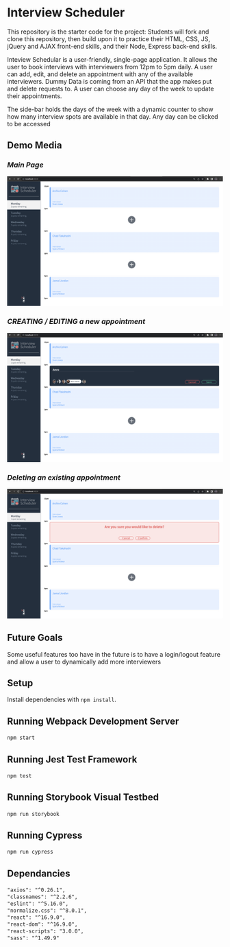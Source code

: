 # Interview Scheduler

This repository is the starter code for the project: Students will fork and clone this repository, then build upon it to practice their HTML, CSS, JS, jQuery and AJAX front-end skills, and their Node, Express back-end skills.

Inteview Schedular is a user-friendly, single-page application. It allows the user to book interviews with interviewers from 12pm to 5pm daily. A user can add, edit, and delete an appointment with any of the available interviewers. Dummy Data is coming from an API that the app makes put and delete requests to. A user can choose any day of the week to update their appointments.

The side-bar holds the days of the week with a dynamic counter to show how many interview spots are available in that day. Any day can be clicked to be accessed

## Demo Media
### ***Main Page***
!["Main Page"](https://github.com/hass0319/scheduler/blob/master/docs/mainPage.png)

### ***CREATING / EDITING a new appointment***
!["CREATING / EDITING a new appointment"](https://github.com/hass0319/scheduler/blob/master/docs/editForm.png)

### ***Deleting an existing appointment***
!["Deleting an existing appointment"](https://github.com/hass0319/scheduler/blob/master/docs/deleteForm.png)

## Future Goals

Some useful features too have in the future is to have a login/logout feature and allow a user to dynamically add more interviewers

## Setup

Install dependencies with `npm install`.

## Running Webpack Development Server

```sh
npm start
```

## Running Jest Test Framework

```sh
npm test
```

## Running Storybook Visual Testbed

```sh
npm run storybook
```
## Running Cypress

```sh
npm run cypress
```

## Dependancies
    "axios": "^0.26.1",
    "classnames": "^2.2.6",
    "eslint": "^5.16.0",
    "normalize.css": "^8.0.1",
    "react": "^16.9.0",
    "react-dom": "^16.9.0",
    "react-scripts": "3.0.0",
    "sass": "^1.49.9"

